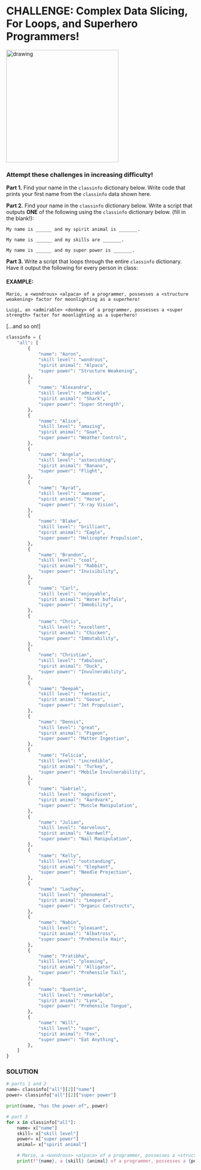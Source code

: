 # CHALLENGE: Complex Data Slicing, For Loops, and Superhero Programmers!

<img src="https://simpleprogrammer.com/wp-content/uploads/2019/04/programmer-hero.png" alt="drawing" width="300"/>

### Attempt these challenges in increasing difficulty!

**Part 1.** Find your name in the `classinfo` dictionary below. Write code that prints your first name from the `classinfo` data shown here.

**Part 2.** Find your name in the `classinfo` dictionary below.  Write a script that outputs **ONE** of the following using the `classinfo` dictionary below. (fill in the blank!):

	My name is ______ and my spirit animal is _______.

	My name is ______ and my skills are _______.

	My name is ______ and my super power is _______.


**Part 3.** Write a script that loops through the entire `classinfo` dictionary. Have it output the following for every person in class:

#### EXAMPLE:
	

    Mario, a <wondrous> <alpaca> of a programmer, possesses a <structure weakening> factor for moonlighting as a superhero!
    
    Luigi, an <admirable> <donkey> of a programmer, possesses a <super strength> factor for moonlighting as a superhero!

[...and so on!]


```python
classinfo = {
    "all": [
        {
            "name": "Aaron",
            "skill level": "wondrous",
            "spirit animal": "Alpaca",
            "super power": "Structure Weakening",
        },
        {
            "name": "Alexandra",
            "skill level": "admirable",
            "spirit animal": "Shark",
            "super power": "Super Strength",
        },
        {
            "name": "Alice",
            "skill level": "amazing",
            "spirit animal": "Goat",
            "super power": "Weather Control",
        },
        {
            "name": "Angela",
            "skill level": "astonishing",
            "spirit animal": "Banana",
            "super power": "Flight",
        },
        {
            "name": "Ayrat",
            "skill level": "awesome",
            "spirit animal": "Horse",
            "super power": "X-ray Vision",
        },
        {
            "name": "Blake",
            "skill level": "brilliant",
            "spirit animal": "Eagle",
            "super power": "Helicopter Propulsion",
        },
        {
            "name": "Brandon",
            "skill level": "cool",
            "spirit animal": "Rabbit",
            "super power": "Invisibility",
        },
        {
            "name": "Carl",
            "skill level": "enjoyable",
            "spirit animal": "Water buffalo",
            "super power": "Immobility",
        },
        {
            "name": "Chris",
            "skill level": "excellent",
            "spirit animal": "Chicken",
            "super power": "Immutability",
        },
        {
            "name": "Christian",
            "skill level": "fabulous",
            "spirit animal": "Duck",
            "super power": "Invulnerability",
        },
        {
            "name": "Deepak",
            "skill level": "fantastic",
            "spirit animal": "Goose",
            "super power": "Jet Propulsion",
        },
        {
            "name": "Dennis",
            "skill level": "great",
            "spirit animal": "Pigeon",
            "super power": "Matter Ingestion",
        },
        {
            "name": "Felicia",
            "skill level": "incredible",
            "spirit animal": "Turkey",
            "super power": "Mobile Invulnerability",
        },
        {
            "name": "Gabriel",
            "skill level": "magnificent",
            "spirit animal": "Aardvark",
            "super power": "Muscle Manipulation",
        },
        {
            "name": "Julian",
            "skill level": "marvelous",
            "spirit animal": "Aardwolf",
            "super power": "Nail Manipulation",
        },
        {
            "name": "Kelly",
            "skill level": "outstanding",
            "spirit animal": "Elephant",
            "super power": "Needle Projection",
        },
        {
            "name": "Lashay",
            "skill level": "phenomenal",
            "spirit animal": "Leopard",
            "super power": "Organic Constructs",
        },
        {
            "name": "Nabin",
            "skill level": "pleasant",
            "spirit animal": "Albatross",
            "super power": "Prehensile Hair",
        },
        {
            "name": "Pratibha",
            "skill level": "pleasing",
            "spirit animal": "Alligator",
            "super power": "Prehensile Tail",
        },
        {
            "name": "Quentin",
            "skill level": "remarkable",
            "spirit animal": "Lynx",
            "super power": "Prehensile Tongue",
        },
        {
            "name": "Will",
            "skill level": "super",
            "spirit animal": "Fox",
            "super power": "Eat Anything",
        },
    ]
}
```


### SOLUTION

```python
# parts 1 and 2
name= classinfo["all"][2]["name"]
power= classinfo["all"][2]["super power"]

print(name, "has the power of", power)

# part 3
for x in classinfo["all"]:
    name= x["name"]
    skill= x["skill level"]
    power= x["super power"]
    animal= x["spirit animal"]

    # Mario, a <wondrous> <alpaca> of a programmer, possesses a <structure weakening> factor for moonlighting as a superhero!
    print(f"{name}, a {skill} {animal} of a programmer, possesses a {power} factor for moonlighting as a superhero!")
```
